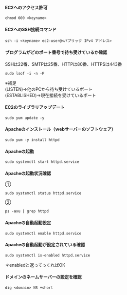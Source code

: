 #### EC2へのアクセス許可
```
chmod 600 <keyname>
```
#### EC2へのSSH接続コマンド
```
ssh -i <keyname> ec2-user@<パブリック IPv4 アドレス>
```
#### プログラムがどのポート番号で待ち受けているか確認
SSHは22番、SMTPは25番、HTTPは80番、HTTPSは443番
```
sudo lsof -i -n -P
```
※補足</br>
(LISTEN)→他のPCから待ち受けているポート</br>
(ESTABLISHED)→現在接続を受けているポート

#### EC2のライブラリアップデート
```
sudo yum update -y
```

#### Apacheのインストール（ｗebサーバーのソフトウェア）
```
sudo yum -y install httpd
```

#### Apacheの起動
```
sudo systemctl start httpd.service
```

#### Apacheの起動状況確認
①
```
sudo systemctl status httpd.service
```
②
```
ps -axu | grep httpd
```

#### Apacheの自動起動設定
```
sudo systemctl enable httpd.service
```

#### Apacheの自動起動が設定されている確認
```
sudo systemctl is-enabled httpd.service
```
＊enabledと返ってっくればOK

#### ドメインのネームサーバーの設定を確認
```
dig <domain> NS +short
```

